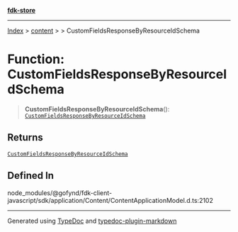 [**fdk-store**](../../../README.md)
***

[Index](../../../API.md) > [content](../../README.md) > [<internal>](../README.md) > CustomFieldsResponseByResourceIdSchema

# Function: CustomFieldsResponseByResourceIdSchema

> **CustomFieldsResponseByResourceIdSchema**(): [`CustomFieldsResponseByResourceIdSchema`](../type-aliases/type-alias.CustomFieldsResponseByResourceIdSchema.md)

## Returns

[`CustomFieldsResponseByResourceIdSchema`](../type-aliases/type-alias.CustomFieldsResponseByResourceIdSchema.md)

## Defined In

node\_modules/@gofynd/fdk-client-javascript/sdk/application/Content/ContentApplicationModel.d.ts:2102

***
Generated using [TypeDoc](https://typedoc.org/) and [typedoc-plugin-markdown](https://www.npmjs.com/package/typedoc-plugin-markdown)
